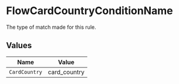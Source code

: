 # FlowCardCountryConditionName

The type of match made for this rule.


## Values

| Name          | Value         |
| ------------- | ------------- |
| `CardCountry` | card_country  |